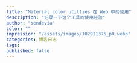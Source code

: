 ```yaml
---
title: "Material color utilties 在 Web 中的使用"
description: "记录一下这个工具的使用经验"
author: "sendevia"
color: ""
impression: "/assets/images/102911375_p0.webp"
categories: 博客日志
tags:
published: false
---
```

